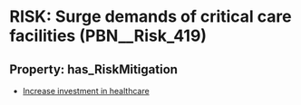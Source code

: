 # RISK: __Surge demands of critical care facilities__ (PBN__Risk_419)

## Property: has_RiskMitigation

* [Increase investment in healthcare](PBN__RiskMitigation_582)

